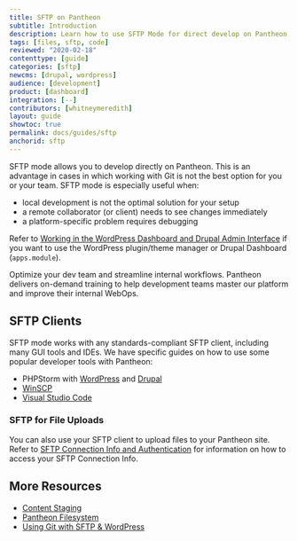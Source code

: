 ```yaml
---
title: SFTP on Pantheon
subtitle: Introduction
description: Learn how to use SFTP Mode for direct develop on Pantheon, and how to use SFTP connection information to upload files to your environments.
tags: [files, sftp, code]
reviewed: "2020-02-18"
contenttype: [guide]
categories: [sftp]
newcms: [drupal, wordpress]
audience: [development]
product: [dashboard]
integration: [--]
contributors: [whitneymeredith]
layout: guide
showtoc: true
permalink: docs/guides/sftp
anchorid: sftp
---
```


SFTP mode allows you to develop directly on Pantheon. This is an advantage in cases in which working with Git is not the best option for you or your team. SFTP mode is especially useful when:

- local development is not the optimal solution for your setup
- a remote collaborator (or client) needs to see changes immediately
- a platform-specific problem requires debugging

Refer to [Working in the WordPress Dashboard and Drupal Admin Interface](/cms-admin) if you want to use the WordPress plugin/theme manager or Drupal Dashboard (`apps.module`).

<Enablement title="Get WebOps Training" link="https://pantheon.io/learn-pantheon?docs">

Optimize your dev team and streamline internal workflows. Pantheon delivers on-demand training to help development teams master our platform and improve their internal WebOps.

</Enablement>

## SFTP Clients

SFTP mode works with any standards-compliant SFTP client, including many GUI tools and IDEs. We have specific guides on how to use some popular developer tools with Pantheon:

- PHPStorm with [WordPress](/wordpress-phpstorm) and [Drupal](/drupal-phpstorm)
- [WinSCP](/guides/sftp/winscp)
- [Visual Studio Code](/visual-studio-code)

### SFTP for File Uploads

You can also use your SFTP client to upload files to your Pantheon site. Refer to [SFTP Connection Info and Authentication](/guides/sftp/sftp-connection-info) for information on how to access your SFTP Connection Info.

## More Resources

- [Content Staging](/content-staging)
- [Pantheon Filesystem](/files)
- [Using Git with SFTP & WordPress](/guides/wordpress-git/)